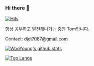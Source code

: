 ### Hi there 👋  
[![Hits](https://hits.seeyoufarm.com/api/count/incr/badge.svg?url=https://github.com/wooyoung-tom)](https://hits.seeyoufarm.com)

항상 공부하고 발전해나가는 중인 Tom입니다.

Contact: djdj7087@gmail.com

[![WooYoung's github stats](https://github-readme-stats.vercel.app/api?username=wooyoung-tom&count_private=true&show_icons=true&theme=onedark)](https://github.com/wooyoung-tom)

[![Top Langs](https://github-readme-stats.vercel.app/api/top-langs/?username=wooyoung-tom&layout=compact&theme=onedark)](https://github.com/wooyoung-tom)


<!--
**wooyoung-tom/wooyoung-tom** is a ✨ _special_ ✨ repository because its `README.md` (this file) appears on your GitHub profile.

Here are some ideas to get you started:

🔭 I’m currently working on ...
- 🌱 I’m currently learning ...
- 👯 I’m looking to collaborate on ...
- 🤔 I’m looking for help with ...
- 💬 Ask me about ...
- 📫 How to reach me: ...
- 😄 Pronouns: ...
- ⚡ Fun fact: ...
-->
